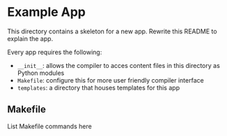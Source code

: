 Example App
===========

This directory contains a skeleton for a new app. Rewrite this README
to explain the app.

Every app requires the following:

* `__init__`: allows the compiler to acces content files in this
  directory as Python modules
* `Makefile`: configure this for more user friendly compiler interface
* `templates`: a directory that houses templates for this app


Makefile
--------

List Makefile commands here
